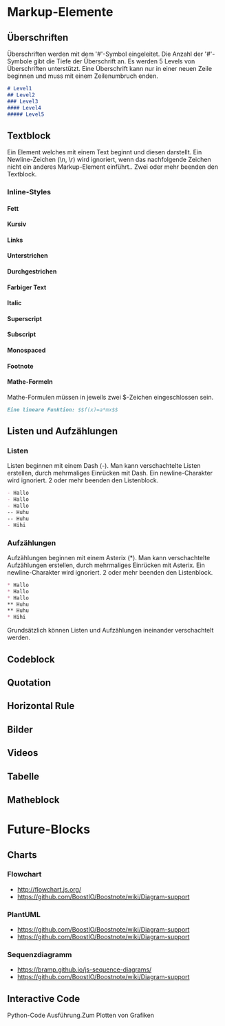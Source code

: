 # Markup-Elemente
## Überschriften
Überschriften werden mit dem '#'-Symbol eingeleitet. Die Anzahl der '#'-Symbole gibt die Tiefe der Überschrift an. Es werden 5 Levels von Überschriften unterstützt. Eine Überschrift kann nur in einer neuen Zeile beginnen und muss mit einem Zeilenumbruch enden.

``` markdown
# Level1
## Level2
### Level3
#### Level4
##### Level5
```

## Textblock
Ein Element welches mit einem Text beginnt und diesen darstellt.
Ein Newline-Zeichen (\n, \r) wird ignoriert, wenn das nachfolgende Zeichen nicht ein anderes Markup-Element einführt.. Zwei oder mehr beenden den Textblock.

### Inline-Styles
#### Fett
#### Kursiv
#### Links
#### Unterstrichen
#### Durchgestrichen
#### Farbiger Text
#### Italic
#### Superscript
#### Subscript
#### Monospaced
#### Footnote
#### Mathe-Formeln
Mathe-Formulen müssen in jeweils zwei $-Zeichen eingeschlossen sein.

``` markdown
Eine lineare Funktion: $$f(x)=a*mx$$
```

## Listen und Aufzählungen
### Listen
Listen beginnen mit einem Dash (-). Man kann verschachtelte Listen erstellen, durch mehrmaliges Einrücken mit Dash.
Ein newline-Charakter wird ignoriert. 2 oder mehr beenden den Listenblock.

``` markdown
- Hallo
- Hallo
- Hallo
-- Huhu
-- Huhu
- Hihi
```


### Aufzählungen
Aufzählungen beginnen mit einem Asterix (*). Man kann verschachtelte Aufzählungen erstellen, durch mehrmaliges Einrücken mit Asterix.
Ein newline-Charakter wird ignoriert. 2 oder mehr beenden den Listenblock.

``` markdown
* Hallo
* Hallo
* Hallo
** Huhu
** Huhu
* Hihi
```


Grundsätzlich können Listen und Aufzählungen ineinander verschachtelt werden.


## Codeblock

## Quotation

## Horizontal Rule

## Bilder

## Videos

## Tabelle

## Matheblock

# Future-Blocks
## Charts
### Flowchart
- http://flowchart.js.org/
- https://github.com/BoostIO/Boostnote/wiki/Diagram-support

### PlantUML

- https://github.com/BoostIO/Boostnote/wiki/Diagram-support
- https://github.com/BoostIO/Boostnote/wiki/Diagram-support

### Sequenzdiagramm

- https://bramp.github.io/js-sequence-diagrams/
- https://github.com/BoostIO/Boostnote/wiki/Diagram-support

## Interactive Code
Python-Code Ausführung.Zum Plotten von Grafiken